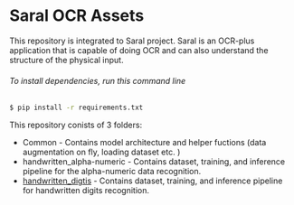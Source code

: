 # Saral OCR Assets

This repository is integrated to Saral project. Saral is an OCR-plus application that is capable of doing OCR and can also understand the structure of the physical input.

###### To install dependencies, run this command line
```bash
$ pip install -r requirements.txt 
```

This repository conists of 3 folders:
- Common - Contains model architecture and helper fuctions (data augmentation on fly, loading dataset etc. )
- handwritten_alpha-numeric - Contains dataset, training, and inference pipeline for the alpha-numeric data recognition.
- [handwritten_digtis](https://github.com/Sunbird-Saral/react-native-saral-sdk/tree/enhancement/ml_folder_struct/ml_models/handwritten_digits) - Contains dataset, training, and inference pipeline for handwritten digits recognition.

